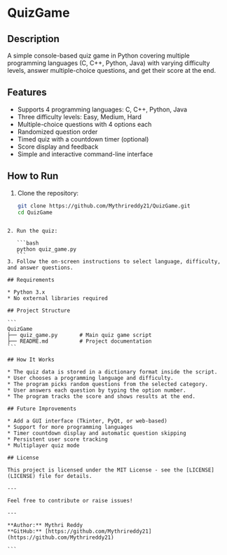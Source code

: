 # QuizGame

## Description
A simple console-based quiz game in Python covering multiple programming languages (C, C++, Python, Java) with varying difficulty levels, answer multiple-choice questions, and get their score at the end.

## Features
- Supports 4 programming languages: C, C++, Python, Java  
- Three difficulty levels: Easy, Medium, Hard  
- Multiple-choice questions with 4 options each  
- Randomized question order  
- Timed quiz with a countdown timer (optional)  
- Score display and feedback  
- Simple and interactive command-line interface  

## How to Run
1. Clone the repository:
   ```bash
   git clone https://github.com/Mythrireddy21/QuizGame.git
   cd QuizGame
````

2. Run the quiz:

   ```bash
   python quiz_game.py
   ```
3. Follow the on-screen instructions to select language, difficulty, and answer questions.

## Requirements

* Python 3.x
* No external libraries required

## Project Structure

```
QuizGame
├── quiz_game.py       # Main quiz game script
├── README.md          # Project documentation
```

## How It Works

* The quiz data is stored in a dictionary format inside the script.
* User chooses a programming language and difficulty.
* The program picks random questions from the selected category.
* User answers each question by typing the option number.
* The program tracks the score and shows results at the end.

## Future Improvements

* Add a GUI interface (Tkinter, PyQt, or web-based)
* Support for more programming languages
* Timer countdown display and automatic question skipping
* Persistent user score tracking
* Multiplayer quiz mode

## License

This project is licensed under the MIT License - see the [LICENSE](LICENSE) file for details.

---

Feel free to contribute or raise issues!

---

**Author:** Mythri Reddy
**GitHub:** [https://github.com/Mythrireddy21](https://github.com/Mythrireddy21)

```

